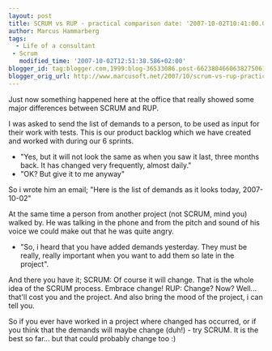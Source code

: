 ```yaml
---
layout: post
title: SCRUM vs RUP - practical comparison date: '2007-10-02T10:41:00.001+02:00'
author: Marcus Hammarberg
tags:
  - Life of a consultant
 - Scrum
   modified_time: '2007-10-02T12:51:38.586+02:00'
blogger_id: tag:blogger.com,1999:blog-36533086.post-6623804660638275061
blogger_orig_url: http://www.marcusoft.net/2007/10/scrum-vs-rup-practical-comparison.html
---
```


Just now something happened here at the office that really showed
some major differences between SCRUM and RUP.

I was asked to send the list of demands to a person, to be used as input
for their work with tests. This is our product backlog which we have
created and worked with during our 6 sprints.

- "Yes, but it will not look the same as when you saw it last, three
months back. It has changed very frequently, almost daily."
- "OK? But give it to me anyway"

So i wrote him an email;
"Here is the list of demands as it looks today, 2007-10-02"

At the same time a person from another project (not SCRUM, mind you)
walked by. He was talking in the phone and from the pitch and sound of
his voice we could make out that he was quite angry.

- "So, i heard that you have added demands yesterday. They must be
really, really important when you want to add them so late in the
project".

And there you have it;
SCRUM: Of course it will change. That is the whole idea of the SCRUM
process. Embrace change!
RUP: Change? Now? Well... that'll cost you and the project. And also
bring the mood of the project, i can tell you.

So if you ever have worked in a project where changed has occurred, or
if you think that the demands will maybe change (duh!) - try SCRUM. It
is the best so far... but that could probably change too :)
